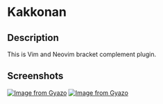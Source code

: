 # Kakkonan

## Description
This is Vim and Neovim bracket complement plugin.

## Screenshots
[![Image from Gyazo](https://i.gyazo.com/f5673f8259b63d9efbcb34a28e7e2471.gif)](https://gyazo.com/f5673f8259b63d9efbcb34a28e7e2471)
[![Image from Gyazo](https://i.gyazo.com/8d85af03c60bdd213c6b038be875d26a.gif)](https://gyazo.com/8d85af03c60bdd213c6b038be875d26a)
